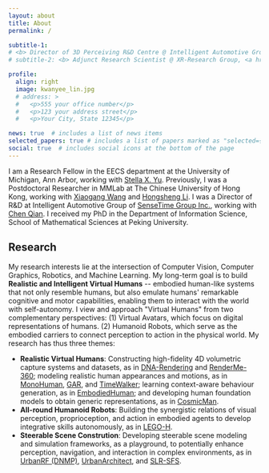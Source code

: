 ```yaml
---
layout: about
title: About
permalink: /

subtitle-1:
# <b> Director of 3D Perceiving R&D Centre @ Intelligent Automotive Group, <a href='https://www.sensetime.com/en'>SenseTime Group Inc.</a></b>
# subtitle-2: <b> Adjunct Research Scientist @ XR-Research Group, <a href='https://www.shlab.org.cn/'>Shanghai AI Lab.</a></b>

profile:
  align: right
  image: kwanyee_lin.jpg
  # address: >
  #   <p>555 your office number</p>
  #   <p>123 your address street</p>
  #   <p>Your City, State 12345</p>

news: true  # includes a list of news items
selected_papers: true # includes a list of papers marked as "selected={true}"
social: true  # includes social icons at the bottom of the page
---
```


<!-- 

Write your biography here. Tell the world about yourself. Link to your favorite [subreddit](http://reddit.com). You can put a picture in, too. The code is already in, just name your picture `prof_pic.jpg` and put it in the `img/` folder.

Put your address / P.O. box / other info right below your picture. You can also disable any these elements by editing `profile` property of the YAML header of your `_pages/about.md`. Edit `_bibliography/papers.bib` and Jekyll will render your [publications page](/al-folio/publications/) automatically.

Link to your social media connections, too. This theme is set up to use [Font Awesome icons](http://fortawesome.github.io/Font-Awesome/) and [Academicons](https://jpswalsh.github.io/academicons/), like the ones below. Add your Facebook, Twitter, LinkedIn, Google Scholar, or just disable all of them.
 -->


<!-- **About** -->

<!-- <p>Hey, thanks for stopping by! &#128516;</p> -->


I am a Research Fellow in the EECS department at the University of Michigan, Ann Arbor, working with [Stella X. Yu](https://web.eecs.umich.edu/~stellayu/). Previously, I was a Postdoctoral Researcher in MMLab at The Chinese University of Hong Kong, working with [Xiaogang Wang](https://www.ee.cuhk.edu.hk/~xgwang/) and [Hongsheng Li](https://www.ee.cuhk.edu.hk/~hsli/).  I was a Director of R&D at Intelligent Automotive Group of [SenseTime Group Inc.](https://www.sensetime.com/en/), working with [Chen Qian](https://www.linkedin.com/in/keninqc/). I received my PhD in the Department of Information Science, School of Mathematical Sciences at Peking University.

<!-- My research interests lie at the intersection of Computer Vision, Computer Graphics, and Machine Learning. I am particularly interested in virtual humans and human-centric 3d scene understanding. -->

<div class="research">
  <h2>Research</h2>

  <p>My research interests lie at the intersection of Computer Vision, Computer Graphics, Robotics, and Machine Learning. My long-term goal is to build <strong>Realistic and Intelligent Virtual Humans</strong> -- embodied human-like systems that not only resemble humans,  but also emulate humans' remarkable cognitive and motor capabilities, enabling them to interact with the world with self-autonomy. I view and approach "Virtual Humans" from two complementary perspectives: (1) Virtual Avatars, which focus on digital representations of humans. (2) Humanoid Robots, which serve as the embodied carriers to connect perception to action in the physical world. My research has thus three themes:</p>

  <ul>
    <li><strong>Realistic Virtual Humans</strong>: Constructing high-fidelity 4D volumetric capture systems and datasets, as in <a href="https://dna-rendering.github.io/">DNA-Rendering</a> and <a href="https://renderme-360.github.io/">RenderMe-360</a>; modeling realistic human appearances and motions, as in <a href="https://yzmblog.github.io/projects/MonoHuman/">MonoHuman</a>, <a href="https://arxiv.org/abs/2105.02431">GAR</a>, and <a href="https://timewalker2024.github.io/timewalker.github.io/">TimeWalker</a>; learning context-aware behaviour generation, as in <a href="publication/">EmbodiedHuman</a>; and developing human foundation models to obtain generic representations, as in <a href="https://cosmicman-cvpr2024.github.io/">CosmicMan</a>.</li>
    <li><strong>All-round Humanoid Robots</strong>: Building the synergistic relations of visual perception, proprioception, and action in embodied agents to develop integrative skills autonomously, as in <a href="https://lego-h-humanoidrobothiking.github.io/">LEGO-H</a>.</li>
    <li><strong>Steerable Scene Constrution</strong>: Developing steerable scene modeling and simulation frameworks, as a playground, to potentially enhance perception, navigation, and interaction in complex environments, as in <a href="https://dnmp.github.io/">UrbanRF (DNMP)</a>, <a href="https://urbanarchitect.github.io/">UrbanArchitect</a>, and <a href="https://slr-sfs.github.io/">SLR-SFS</a>.</li>
  </ul>
</div>





<!-- ** **Joint programs of PhD, RA at NTU and CUHK are open!** **

** **Job positions are open for researchers and interns at Shanghai AI Lab!** ** -->




<!-- 

I am the Director of R&D at Intelligent Automotive Group of SenseTime Group Inc., working with [Chen Qian](http://scholar.google.com/citations?user=AerkT0YAAAAJ&hl=zh-CN). I lead the development and research of 3D Perceiving R&D Centre, which serves for several leading automakers (e.g., BMW, Honda and NIO) and has delivered 30+ mass-produced projects in the intelligent cabin industry.

I spent wonderful times as a post-doc researcher at [MMLab](http://mmlab.ie.cuhk.edu.hk/), [The Chinese University of Hong Kong](https://www.cuhk.edu.hk/english/index.html), with Prof. [Hongsheng Li](http://www.ee.cuhk.edu.hk/~hsli/) and Prof. [Xiaogang Wang](http://www.ee.cuhk.edu.hk/~xgwang/). Previously, I received my PhD degree in the Department of Information Science, School of Mathematical Sciences at [Peking University](https://english.pku.edu.cn/).

My research interests include **Computer Vision**, **Computer Graphics** and **XR**. I am particularly interested in 3d scene understanding, deep generative models, neural rendering and animation.

** **Joint programs of PhD, PostDoc, RA at NTU and CUHK are open!** ** -->
